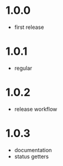 # 1.0.0

- first release

# 1.0.1

- regular

# 1.0.2

- release workflow

# 1.0.3

- documentation
- status getters